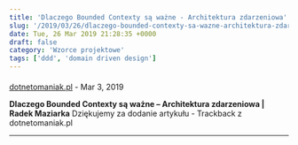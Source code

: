 ```yaml
---
title: 'Dlaczego Bounded Contexty są ważne - Architektura zdarzeniowa'
slug: '/2019/03/26/dlaczego-bounded-contexty-sa-wazne-architektura-zdarzeniowa/'
date: Tue, 26 Mar 2019 21:28:35 +0000
draft: false
category: 'Wzorce projektowe'
tags: ['ddd', 'domain driven design']
---
```



#### 
[dotnetomaniak.pl](https://dotnetomaniak.pl/Dlaczego-Bounded-Contexty-sa-wazne-Architektura-zdarzeniowa-Radek-Maziarka "") - <time datetime="2019-03-27 13:50:50">Mar 3, 2019</time>

**Dlaczego Bounded Contexty są ważne – Architektura zdarzeniowa | Radek Maziarka** Dziękujemy za dodanie artykułu - Trackback z dotnetomaniak.pl
<hr />
